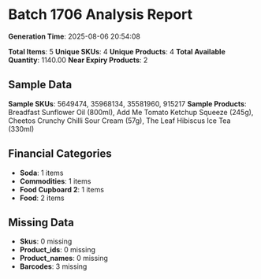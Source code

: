 # Batch 1706 Analysis Report

**Generation Time**: 2025-08-06 20:54:08

**Total Items**: 5
**Unique SKUs**: 4
**Unique Products**: 4
**Total Available Quantity**: 1140.00
**Near Expiry Products**: 2

## Sample Data
**Sample SKUs**: 5649474, 35968134, 35581960, 915217
**Sample Products**: Breadfast Sunflower Oil (800ml), Add Me Tomato Ketchup Squeeze (245g), Cheetos Crunchy Chilli Sour Cream (57g), The Leaf Hibiscus Ice Tea (330ml)

## Financial Categories
- **Soda**: 1 items
- **Commodities**: 1 items
- **Food Cupboard 2**: 1 items
- **Food**: 2 items

## Missing Data
- **Skus**: 0 missing
- **Product_ids**: 0 missing
- **Product_names**: 0 missing
- **Barcodes**: 3 missing
